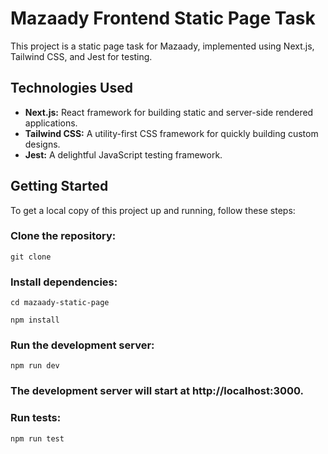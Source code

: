<h1>Mazaady Frontend Static Page Task</h1>
<p>This project is a static page task for Mazaady, implemented using Next.js, Tailwind CSS, and Jest for testing.</p>

<h2>Technologies Used</h2>
<ul>
<li><strong>Next.js:</strong> React framework for building static and server-side rendered applications.</li>
<li><strong>Tailwind CSS:</strong> A utility-first CSS framework for quickly building custom designs.</li>
<li><strong>Jest:</strong> A delightful JavaScript testing framework.</li>
</ul>

<h2>Getting Started</h2>
<p>To get a local copy of this project up and running, follow these steps:</p>

<h3>Clone the repository:</h3>


<pre><code>git clone <repository-url></pre></code>

<h3>Install dependencies:</h3>

<pre><code>cd mazaady-static-page</pre></code>
<pre><code>npm install</pre></code>

<h3>Run the development server:</h3>

<pre><code>npm run dev</pre></code>

<h3>The development server will start at http://localhost:3000.</p>

<h3>Run tests:</h3>


<pre><code>npm run test</pre></code>
